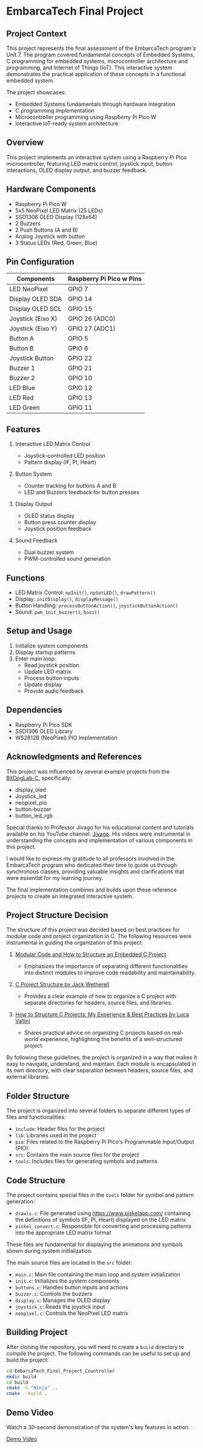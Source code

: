 # EmbarcaTech Final Project

## Project Context
This project represents the final assessment of the EmbarcaTech program's Unit 7. The program covered fundamental concepts of Embedded Systems, C programming for embedded systems, microcontroller architecture and programming, and Internet of Things (IoT). This interactive system demonstrates the practical application of these concepts in a functional embedded system.

The project showcases:
- Embedded Systems fundamentals through hardware integration
- C programming implementation
- Microcontroller programming using Raspberry Pi Pico W
- Interactive IoT-ready system architecture

## Overview
This project implements an interactive system using a Raspberry Pi Pico microcontroller, featuring LED matrix control, joystick input, button interactions, OLED display output, and buzzer feedback.

## Hardware Components
- Raspberry Pi Pico W
- 5x5 NeoPixel LED Matrix (25 LEDs)
- SSD1306 OLED Display (128x64)
- 2 Buzzers
- 2 Push Buttons (A and B)
- Analog Joystick with button
- 3 Status LEDs (Red, Green, Blue)

## Pin Configuration

| Components       | Raspberry Pi Pico w Pins  |
|------------------|---------------------------|
| LED NeoPixel     | GPIO 7                    |
| Display OLED SDA | GPIO 14                   |
| Display OLED SCL | GPIO 15                   |
| Joystick (Eixo X)| GPIO 26 (ADC0)            |
| Joystick (Eixo Y)| GPIO 27 (ADC1)            |
| Button A         | GPIO 5                    |
| Button B         | GPIO 6                    |
| Joystick Button  | GPIO 22                   |
| Buzzer 1         | GPIO 21                   |
| Buzzer 2         | GPIO 10                   |
| LED Blue         | GPIO 12                   |
| LED Red          | GPIO 13                   |
| LED Green        | GPIO 11                   |

## Features
1. Interactive LED Matrix Control
   - Joystick-controlled LED position
   - Pattern display (IF, PI, Heart)

2. Button System
   - Counter tracking for buttons A and B
   - LED and Buzzers feedback for button presses

3. Display Output
   - OLED status display
   - Button press counter display
   - Joystick position feedback

4. Sound Feedback
   - Dual buzzer system
   - PWM-controlled sound generation

## Functions
- LED Matrix Control: `npInit()`, `npSetLED()`, `drawPattern()`
- Display: `initDisplay()`, `displayMessage()`
- Button Handling: `processButtonAction()`, `joystickButtonAction()`
- Sound: `pwm_init_buzzer()`, `buzz()`

## Setup and Usage
1. Initialize system components
2. Display startup patterns
3. Enter main loop:
   - Read joystick position
   - Update LED matrix
   - Process button inputs
   - Update display
   - Provide audio feedback

## Dependencies
- Raspberry Pi Pico SDK
- SSD1306 OLED Library
- WS2812B (NeoPixel) PIO Implementation

## Acknowledgments and References

This project was influenced by several example projects from the [BitDogLab-C](https://github.com/BitDogLab/BitDogLab-C), specifically:

- display_oled
- Joystick_led
- neopixel_pio
- button-buzzer
- button_led_rgb

Special thanks to Professor Jivago for his educational content and tutorials available on his YouTube channel: [Jivago](https://www.youtube.com/@profjivago9719). His videos were instrumental in understanding the concepts and implementation of various components in this project.

I would like to express my gratitude to all professors involved in the EmbarcaTech program who dedicated their time to guide us through synchronous classes, providing valuable insights and clarifications that were essential for my learning journey.

The final implementation combines and builds upon these reference projects to create an integrated interactive system.

## Project Structure Decision
The structure of this project was decided based on best practices for modular code and project organization in C. The following resources were instrumental in guiding the organization of this project:

1. [Modular Code and How to Structure an Embedded C Project](https://www.microforum.cc/blogs/entry/46-modular-code-and-how-to-structure-an-embedded-c-project/)
   - Emphasizes the importance of separating different functionalities into distinct modules to improve code readability and maintainability.

2. [C Project Structure by Jack Wetherell](https://github.com/JackWetherell/c-project-structure)
   - Provides a clear example of how to organize a C project with separate directories for headers, source files, and libraries.

3. [How to Structure C Projects: My Experience & Best Practices by Luca Vallini](https://www.lucavall.in/blog/how-to-structure-c-projects-my-experience-best-practices)
   - Shares practical advice on organizing C projects based on real-world experience, highlighting the benefits of a well-structured project.

By following these guidelines, the project is organized in a way that makes it easy to navigate, understand, and maintain. Each module is encapsulated in its own directory, with clear separation between headers, source files, and external libraries.

## Folder Structure
The project is organized into several folders to separate different types of files and functionalities:

- `include`: Header files for the project
- `lib`: Libraries used in the project
- `pio`: Files related to the Raspberry Pi Pico's Programmable Input/Output (PIO)
- `src`: Contains the main source files for the project
- `tools`: Includes files for generating symbols and patterns

## Code Structure
The project contains special files in the `tools` folder for symbol and pattern generation:

- `drawls.c`: File generated using https://www.piskelapp.com/ containing the definitions of symbols (IF, PI, Heart) displayed on the LED matrix
- `piskel_convert.c`: Responsible for converting and processing patterns into the appropriate LED matrix format

These files are fundamental for displaying the animations and symbols shown during system initialization.

The main source files are located in the `src` folder:

- `main.c`: Main file containing the main loop and system initialization
- `init.c`: Initializes the system components
- `buttons.c`: Handles button inputs and actions
- `buzzer.c`: Controls the buzzers
- `display.c`: Manages the OLED display
- `joystick.c`: Reads the joystick input
- `neopixel.c`: Controls the NeoPixel LED matrix

## Building Project
After cloning the repository, you will need to create a `build` directory to compile the project. The following commands can be useful to set up and build the project:

```bash
cd EmbarcaTech_Final_Project_Countroller
mkdir build
cd build
cmake -G "Ninja" ..
cmake --build .
```

## Demo Video

Watch a 30-second demonstration of the system's key features in action.

[Demo Video](https://youtu.be/H-Bg4PmH9-0?si=BmzUuu4fzx-mDRKq)

